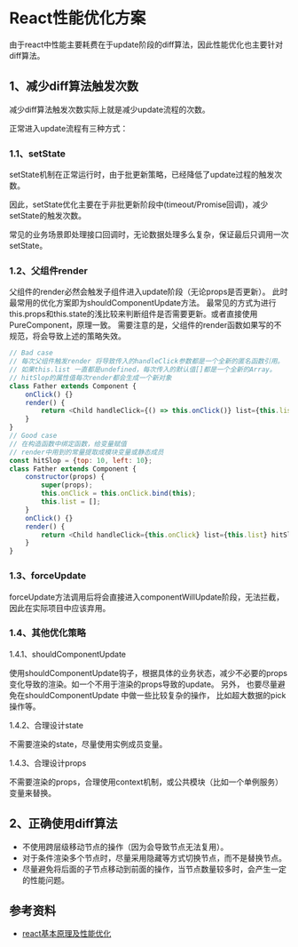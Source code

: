 # React性能优化方案

由于react中性能主要耗费在于update阶段的diff算法，因此性能优化也主要针对diff算法。

## 1、减少diff算法触发次数

减少diff算法触发次数实际上就是减少update流程的次数。

正常进入update流程有三种方式：

### 1.1、setState

setState机制在正常运行时，由于批更新策略，已经降低了update过程的触发次数。

因此，setState优化主要在于非批更新阶段中(timeout/Promise回调)，减少setState的触发次数。

常见的业务场景即处理接口回调时，无论数据处理多么复杂，保证最后只调用一次setState。

### 1.2、父组件render

父组件的render必然会触发子组件进入update阶段（无论props是否更新）。
此时最常用的优化方案即为shouldComponentUpdate方法。
最常见的方式为进行this.props和this.state的浅比较来判断组件是否需要更新。或者直接使用PureComponent，原理一致。
需要注意的是，父组件的render函数如果写的不规范，将会导致上述的策略失效。

```javascript
// Bad case
// 每次父组件触发render 将导致传入的handleClick参数都是一个全新的匿名函数引用。
// 如果this.list 一直都是undefined，每次传入的默认值[]都是一个全新的Array。
// hitSlop的属性值每次render都会生成一个新对象
class Father extends Component {
    onClick() {}
    render() {
        return <Child handleClick={() => this.onClick()} list={this.list || []} hitSlop={{ top: 10, left: 10}}/>
    }
}
// Good case
// 在构造函数中绑定函数，给变量赋值
// render中用到的常量提取成模块变量或静态成员
const hitSlop = {top: 10, left: 10};
class Father extends Component {
    constructor(props) {
        super(props);
        this.onClick = this.onClick.bind(this);
        this.list = [];
    }
    onClick() {}
    render() {
        return <Child handleClick={this.onClick} list={this.list} hitSlop={hitSlop} />
    }
}
```

### 1.3、forceUpdate

forceUpdate方法调用后将会直接进入componentWillUpdate阶段，无法拦截，因此在实际项目中应该弃用。

### 1.4、其他优化策略

1.4.1、shouldComponentUpdate

使用shouldComponentUpdate钩子，根据具体的业务状态，减少不必要的props变化导致的渲染。如一个不用于渲染的props导致的update。
另外， 也要尽量避免在shouldComponentUpdate 中做一些比较复杂的操作， 比如超大数据的pick操作等。

1.4.2、合理设计state

不需要渲染的state，尽量使用实例成员变量。

1.4.3、合理设计props

不需要渲染的props，合理使用context机制，或公共模块（比如一个单例服务）变量来替换。

## 2、正确使用diff算法

- 不使用跨层级移动节点的操作（因为会导致节点无法复用）。
- 对于条件渲染多个节点时，尽量采用隐藏等方式切换节点，而不是替换节点。
- 尽量避免将后面的子节点移动到前面的操作，当节点数量较多时，会产生一定的性能问题。

## 参考资料

- [react基本原理及性能优化](https://segmentfault.com/a/1190000015648248)
